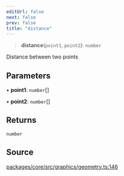 ```yaml
---
editUrl: false
next: false
prev: false
title: "distance"
---
```


> **distance**(`point1`, `point2`): `number`

Distance between two points

## Parameters

• **point1**: `number`[]

• **point2**: `number`[]

## Returns

`number`

## Source

[packages/core/src/graphics/geometry.ts:146](https://github.com/dgmjs/dgmjs/blob/main/packages/core/src/graphics/geometry.ts#L146)
